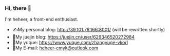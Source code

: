 ### Hi, there 👋

I'm heheer, a front-end enthusiast.

- ✍My personal blog: http://39.101.78.166:8001/ (will be rewritten shortly)
- 📘My juejin blog: https://juejin.cn/user/629346520272984
- 📗My yuque: https://www.yuque.com/zhangyuge-vkorl
- 📧My E-mail: heheer-cmyk@outlook.com
